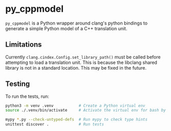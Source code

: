 # py_cppmodel

`py_cppmodel` is a Python wrapper around clang's python bindings to generate a
simple Python model of a C++ translation unit.

## Limitations

Currently `clang.cindex.Config.set_library_path()` must be called before
attempting to load a translation unit. This is because the libclang shared
library is not in a standard location. This may be fixed in the future.

## Testing

To run the tests, run:

```sh
python3 -m venv .venv           # Create a Python virtual env
source ./.venv/bin/activate     # Activate the virtual env for bash by source.

mypy *.py --check-untyped-defs  # Run mypy to check type hints
unittest discover .             # Run tests
```
